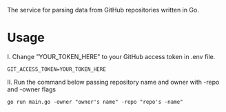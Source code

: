 The service for parsing data from GitHub repositories written in Go.
# Usage

I. Change "YOUR_TOKEN_HERE" to your GitHub access token in .env file.
```
GIT_ACCESS_TOKEN=YOUR_TOKEN_HERE
```

II. Run the command below passing repository name and owner with -repo and -owner flags
```
go run main.go -owner "owner's name" -repo "repo's -name"
```